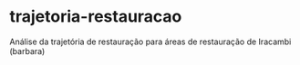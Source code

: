 # trajetoria-restauracao
Análise da trajetória de restauração para áreas de restauração de Iracambi (barbara)
